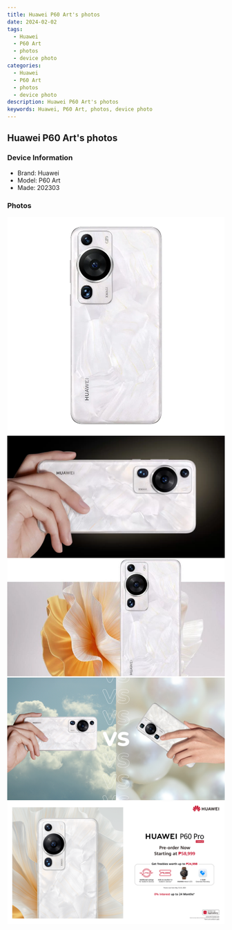 ```yaml
---
title: Huawei P60 Art's photos
date: 2024-02-02
tags: 
  - Huawei
  - P60 Art
  - photos
  - device photo
categories: 
  - Huawei
  - P60 Art
  - photos
  - device photo
description: Huawei P60 Art's photos
keywords: Huawei, P60 Art, photos, device photo
---
```


## Huawei P60 Art's photos

### Device Information

- Brand: Huawei
- Model: P60 Art
- Made: 202303

### Photos

![/images/best-assets/devices/huawei/huawei-p60-art/1.jpg](/images/best-assets/devices/huawei/huawei-p60-art/1.jpg)
![/images/best-assets/devices/huawei/huawei-p60-art/2.jpg](/images/best-assets/devices/huawei/huawei-p60-art/2.jpg)
![/images/best-assets/devices/huawei/huawei-p60-art/3.jpg](/images/best-assets/devices/huawei/huawei-p60-art/3.jpg)
![/images/best-assets/devices/huawei/huawei-p60-art/4.jpg](/images/best-assets/devices/huawei/huawei-p60-art/4.jpg)
![/images/best-assets/devices/huawei/huawei-p60-art/5.jpg](/images/best-assets/devices/huawei/huawei-p60-art/5.jpg)
